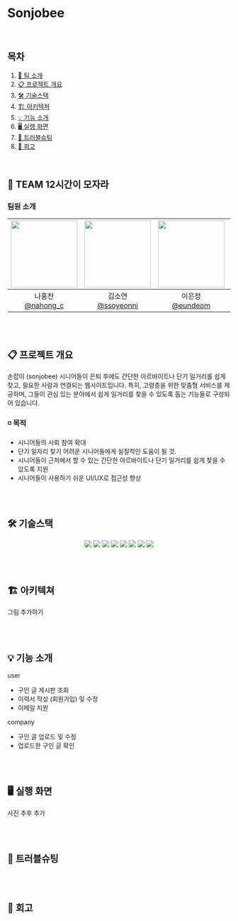 # Sonjobee

<br>

## 목차
1. [👥 팀 소개](#-team-12시간이-모자라)
2. [📋 프로젝트 개요](#-프로젝트-개요)
4. [🛠️ 기술스택](#%EF%B8%8F-기술스택)
5. [🏗️ 아키텍쳐](#%EF%B8%8F-아키텍쳐)
6. [💡 기능 소개](#-기능-소개)
7. [🖥️ 실행 화면](#%EF%B8%8F-실행-화면)
8. [🚀 트러블슈팅](#-트러블슈팅)
9. [📆 회고](#-회고)

<br>

## 👥 TEAM 12시간이 모자라
### 팀원 소개
<div align=center>


|<img src="https://avatars.githubusercontent.com/u/95984922?v=4" width="150" height="150"/>|<img src="https://avatars.githubusercontent.com/u/165532198?v=4" width="150" height="150"/>|<img src="https://avatars.githubusercontent.com/u/121565744?v=4" width="150" height="150"/>|<img src="https://avatars.githubusercontent.com/u/179544856?v=4" width="150" height="150"/>|
|:-:|:-:|:-:|:-:|
|나홍찬<br/>[@nahong_c](https://github.com/HongChan1412)|김소연<br/>[@ssoyeonni](https://github.com/ssoyeonni)|이은정<br/>[@eundeom](https://github.com/eundeom)|이은준<br/>[@2EunJun](https://github.com/2EunJun)|

</div>

<br><br>

## 📋 프로젝트 개요
손잡이 (sonjobee)
시니어들이 은퇴 후에도 간단한 아르바이트나 단기 일거리를 쉽게 찾고, 필요한 사람과 연결되는 웹사이트입니다. 특히, 고령층을 위한 맞춤형 서비스를 제공하며, 그들이 관심 있는 분야에서 쉽게 일거리를 찾을 수 있도록 돕는 기능들로 구성되어 있습니다.
<br>
### ◽ 목적
- 시니어들의 사회 참여 확대
- 단기 일자리 찾기 어려운 시니어들에게 실질적인 도움이 될 것.
- 시니어들이 근처에서 할 수 있는 간단한 아르바이트나 단기 일거리를 쉽게 찾을 수 있도록 지원
- 시니어들이 사용하기 쉬운 UI/UX로 접근성 향상


<br><br>

## 🛠️ 기술스택
<div align=center> 
    <img src="https://img.shields.io/badge/JSP-00205B?style=for-the-badge&logo=apache&logoColor=white"> 
    <img src="https://img.shields.io/badge/HTML-E34F26?style=for-the-badge&logo=html5&logoColor=white"> 
    <img src="https://img.shields.io/badge/CSS-1572B6?style=for-the-badge&logo=css3&logoColor=white"> 
    <img src="https://img.shields.io/badge/JavaScript-F7DF1E?style=for-the-badge&logo=javascript&logoColor=white"> 
    <img src="https://img.shields.io/badge/Java-007396?style=for-the-badge&logo=java&logoColor=white"> 
    <img src="https://img.shields.io/badge/MySQL-4479A1?style=for-the-badge&logo=mysql&logoColor=white"> 
    <img src="https://img.shields.io/badge/Git-F05032?style=for-the-badge&logo=git&logoColor=white"> 
    <img src="https://img.shields.io/badge/Figma-F24E1E?style=for-the-badge&logo=figma&logoColor=white"> 
</div>

<br><br>

## 🏗️ 아키텍쳐
그림 추가하기

<br><br>

## 💡 기능 소개
user
- 구인 글 게시판 조회
- 이력서 작성 (회원가입) 및 수정
- 이메일 지원

company
- 구인 글 업로드 및 수정
- 업로드한 구인 글 확인

<br><br>

## 🖥️ 실행 화면
사진 추후 추가

<br><br>

## 🚀 트러블슈팅

<br><br>

## 📆 회고
